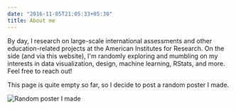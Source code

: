 ```yaml
---
date: "2016-11-05T21:05:33+05:30"
title: About me
---
```


By day, I research on large-scale international assessments and other education-related projects at the American Institutes for Research. On the side (and via this website), I'm randomly exploring and mumbling on my interests in data visualization, design, machine learning, RStats, and more. Feel free to reach out!

This page is quite empty so far, so I decide to post a random poster I made.

![Random poster I made][1]

[1]: /img/about/dc_poster_yuqi.png